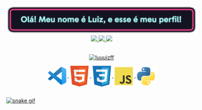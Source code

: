 <img src="https://github.com/Luuuizff/Luuuizff/blob/main/master/Assets/github2.png"/>

<!--
<h1 align="center"> Olá! Meu nome é Luiz, e esse é meu perfil! <img src="https://raw.githubusercontent.com/Luuuizff/Luuuizff/main/master/Assets/Hi.gif" width="29px"> </h1>
-->


<div align="center">
  <a href="https://github.com/Luuuizff"/>
  <img height="180em" src="https://github-readme-stats.vercel.app/api?username=luuuizff&show_icons=true&theme=radical&include_all_commits=true&count_private=true"/>
  <img height="180em" src="https://github-readme-stats.vercel.app/api/top-langs/?username=rafaballerini&layout=compact&langs_count=7&theme=radical"/>
  <img width="49%" src="https://github-readme-streak-stats.herokuapp.com/?user=luuuizff&theme=radical" />
</div>
  
<br>
  
<p align="center"> <img src="https://komarev.com/ghpvc/?username=luuuizff&label=Visitas&color=9a07df&style=flat" alt="luuuizff" /> </p>

<!--
<img src="https://github.com/Luuuizff/Luuuizff/blob/main/master/Assets/githubTeste.png"/>
-->


<p align="center">
    <img align="center" width="55" height="55"/ src="https://github.com/Luuuizff/Luuuizff/blob/main/master/Assets/icons/novos/vscode.png"/>
    <img align="center" width="55" height="55"/ src="https://github.com/Luuuizff/Luuuizff/blob/main/master/Assets/icons/novos/html.png"/>
    <img align="center" width="55" height="55"/ src="https://github.com/Luuuizff/Luuuizff/blob/main/master/Assets/icons/novos/css.png"/>
    <img align="center" width="55" height="55"/ src="https://github.com/Luuuizff/Luuuizff/blob/main/master/Assets/icons/novos/js.png"/>
    <img align="center" width="55" height="55"/ src="https://github.com/Luuuizff/Luuuizff/blob/main/master/Assets/icons/novos/python.png"/>
</p>
  
<!--
 Themes: https://github.com/anuraghazra/github-readme-stats/blob/master/themes/README.md
-->
##
![snake gif](https://github.com/Luuuizff/Luuuizff/blob/output/github-contribution-grid-snake.svg)
